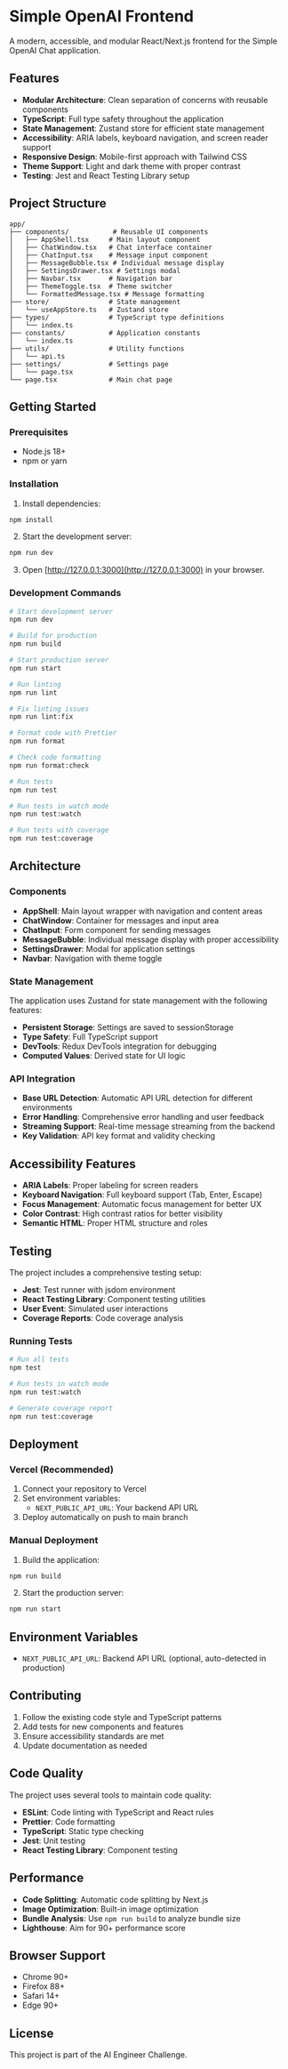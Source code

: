 # Simple OpenAI Frontend

A modern, accessible, and modular React/Next.js frontend for the Simple OpenAI Chat application.

## Features

- **Modular Architecture**: Clean separation of concerns with reusable components
- **TypeScript**: Full type safety throughout the application
- **State Management**: Zustand store for efficient state management
- **Accessibility**: ARIA labels, keyboard navigation, and screen reader support
- **Responsive Design**: Mobile-first approach with Tailwind CSS
- **Theme Support**: Light and dark theme with proper contrast
- **Testing**: Jest and React Testing Library setup

## Project Structure

```
app/
├── components/           # Reusable UI components
│   ├── AppShell.tsx     # Main layout component
│   ├── ChatWindow.tsx   # Chat interface container
│   ├── ChatInput.tsx    # Message input component
│   ├── MessageBubble.tsx # Individual message display
│   ├── SettingsDrawer.tsx # Settings modal
│   ├── Navbar.tsx       # Navigation bar
│   ├── ThemeToggle.tsx  # Theme switcher
│   └── FormattedMessage.tsx # Message formatting
├── store/               # State management
│   └── useAppStore.ts   # Zustand store
├── types/               # TypeScript type definitions
│   └── index.ts
├── constants/           # Application constants
│   └── index.ts
├── utils/               # Utility functions
│   └── api.ts
├── settings/            # Settings page
│   └── page.tsx
└── page.tsx             # Main chat page
```

## Getting Started

### Prerequisites

- Node.js 18+ 
- npm or yarn

### Installation

1. Install dependencies:
```bash
npm install
```

2. Start the development server:
```bash
npm run dev
```

3. Open [http://127.0.0.1:3000](http://127.0.0.1:3000) in your browser.

### Development Commands

```bash
# Start development server
npm run dev

# Build for production
npm run build

# Start production server
npm run start

# Run linting
npm run lint

# Fix linting issues
npm run lint:fix

# Format code with Prettier
npm run format

# Check code formatting
npm run format:check

# Run tests
npm run test

# Run tests in watch mode
npm run test:watch

# Run tests with coverage
npm run test:coverage
```

## Architecture

### Components

- **AppShell**: Main layout wrapper with navigation and content areas
- **ChatWindow**: Container for messages and input area
- **ChatInput**: Form component for sending messages
- **MessageBubble**: Individual message display with proper accessibility
- **SettingsDrawer**: Modal for application settings
- **Navbar**: Navigation with theme toggle

### State Management

The application uses Zustand for state management with the following features:

- **Persistent Storage**: Settings are saved to sessionStorage
- **Type Safety**: Full TypeScript support
- **DevTools**: Redux DevTools integration for debugging
- **Computed Values**: Derived state for UI logic

### API Integration

- **Base URL Detection**: Automatic API URL detection for different environments
- **Error Handling**: Comprehensive error handling and user feedback
- **Streaming Support**: Real-time message streaming from the backend
- **Key Validation**: API key format and validity checking

## Accessibility Features

- **ARIA Labels**: Proper labeling for screen readers
- **Keyboard Navigation**: Full keyboard support (Tab, Enter, Escape)
- **Focus Management**: Automatic focus management for better UX
- **Color Contrast**: High contrast ratios for better visibility
- **Semantic HTML**: Proper HTML structure and roles

## Testing

The project includes a comprehensive testing setup:

- **Jest**: Test runner with jsdom environment
- **React Testing Library**: Component testing utilities
- **User Event**: Simulated user interactions
- **Coverage Reports**: Code coverage analysis

### Running Tests

```bash
# Run all tests
npm test

# Run tests in watch mode
npm run test:watch

# Generate coverage report
npm run test:coverage
```

## Deployment

### Vercel (Recommended)

1. Connect your repository to Vercel
2. Set environment variables:
   - `NEXT_PUBLIC_API_URL`: Your backend API URL
3. Deploy automatically on push to main branch

### Manual Deployment

1. Build the application:
```bash
npm run build
```

2. Start the production server:
```bash
npm run start
```

## Environment Variables

- `NEXT_PUBLIC_API_URL`: Backend API URL (optional, auto-detected in production)

## Contributing

1. Follow the existing code style and TypeScript patterns
2. Add tests for new components and features
3. Ensure accessibility standards are met
4. Update documentation as needed

## Code Quality

The project uses several tools to maintain code quality:

- **ESLint**: Code linting with TypeScript and React rules
- **Prettier**: Code formatting
- **TypeScript**: Static type checking
- **Jest**: Unit testing
- **React Testing Library**: Component testing

## Performance

- **Code Splitting**: Automatic code splitting by Next.js
- **Image Optimization**: Built-in image optimization
- **Bundle Analysis**: Use `npm run build` to analyze bundle size
- **Lighthouse**: Aim for 90+ performance score

## Browser Support

- Chrome 90+
- Firefox 88+
- Safari 14+
- Edge 90+

## License

This project is part of the AI Engineer Challenge. 